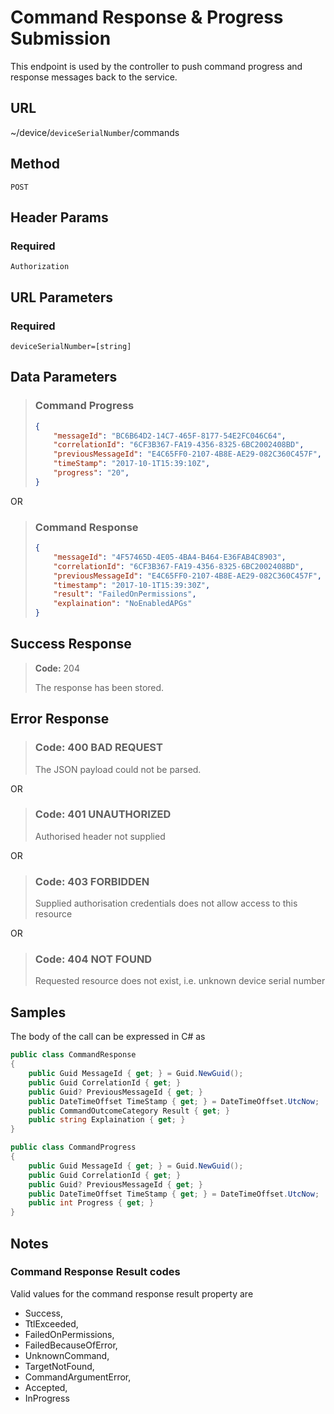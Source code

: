 # Command Response & Progress Submission

This endpoint is used by the controller to push command progress and response
messages back to the service.

## URL

~/device/`deviceSerialNumber`/commands

## Method

`POST`

## Header Params

### Required

`Authorization`

## URL Parameters

### Required

`deviceSerialNumber=[string]`

## Data Parameters

> ### Command Progress
> ````json
> {
>     "messageId": "BC6B64D2-14C7-465F-8177-54E2FC046C64",
>     "correlationId": "6CF3B367-FA19-4356-8325-6BC2002408BD",
>     "previousMessageId": "E4C65FF0-2107-4B8E-AE29-082C360C457F",
>     "timeStamp": "2017-10-1T15:39:10Z",
>     "progress": "20",
> }
> ````

OR

> ### Command Response
> ````json
> {
>     "messageId": "4F57465D-4E05-4BA4-B464-E36FAB4C8903",
>     "correlationId": "6CF3B367-FA19-4356-8325-6BC2002408BD",
>     "previousMessageId": "E4C65FF0-2107-4B8E-AE29-082C360C457F",
>     "timestamp": "2017-10-1T15:39:30Z",
>     "result": "FailedOnPermissions",
>     "explaination": "NoEnabledAPGs"
> }
> ````

## Success Response

> **Code:** 204
>
> The response has been stored.

## Error Response

> ### **Code:** 400 BAD REQUEST
>
> The JSON payload could not be parsed.

OR

> ### **Code:** 401 UNAUTHORIZED
>
> Authorised header not supplied

OR

> ### **Code:** 403 FORBIDDEN
>
> Supplied authorisation credentials does not allow access to this resource

OR

> ### **Code:** 404 NOT FOUND
>
> Requested resource does not exist, i.e. unknown device serial number

## Samples

The body of the call can be expressed in C# as

````c#
public class CommandResponse
{
    public Guid MessageId { get; } = Guid.NewGuid();
    public Guid CorrelationId { get; } 
    public Guid? PreviousMessageId { get; }
    public DateTimeOffset TimeStamp { get; } = DateTimeOffset.UtcNow;
    public CommandOutcomeCategory Result { get; }
    public string Explaination { get; }
}
````

````c#
public class CommandProgress
{
    public Guid MessageId { get; } = Guid.NewGuid();
    public Guid CorrelationId { get; } 
    public Guid? PreviousMessageId { get; }
    public DateTimeOffset TimeStamp { get; } = DateTimeOffset.UtcNow;
    public int Progress { get; }
}
````

## Notes

### Command Response Result codes

Valid values for the command response result property are

- Success,
- TtlExceeded,
- FailedOnPermissions,
- FailedBecauseOfError,
- UnknownCommand,
- TargetNotFound,
- CommandArgumentError,
- Accepted,
- InProgress
